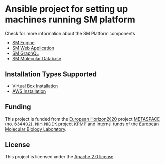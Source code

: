# Ansible project for setting up machines running SM platform
Check for more information about the SM Platform components
* [SM Engine](https://github.com/METASPACE2020/sm-engine)
* [SM Web Application](https://github.com/METASPACE2020/sm-webapp)
* [SM GraphQL](https://github.com/METASPACE2020/sm-graphql)
* [SM Molecular Database](https://github.com/METASPACE2020/sm-molecular-db)

## Installation Types Supported
* [Virtual Box Installation](vbox/README.md)
* [AWS Installation](aws/README.md)

## Funding

This project is funded from the [European Horizon2020](https://ec.europa.eu/programmes/horizon2020/)
project [METASPACE](http://project.metaspace2020.eu/) (no. 634402),
[NIH NIDDK project KPMP](http://kpmp.org/)
and internal funds of the [European Molecular Biology Laboratory](https://www.embl.org/).

## License

This project is licensed under the [Apache 2.0 license](LICENSE).

